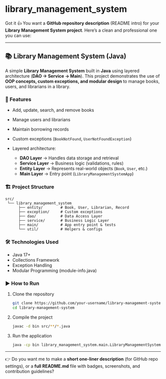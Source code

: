 ﻿# library_management_system

Got it 👍
You want a **GitHub repository description** (README intro) for your **Library Management System project**. Here’s a clean and professional one you can use:

---

## 📚 Library Management System (Java)

A simple **Library Management System** built in **Java** using layered architecture (**DAO → Service → Main**).
This project demonstrates the use of **OOP concepts, custom exceptions, and modular design** to manage books, users, and librarians in a library.

### 🚀 Features

* Add, update, search, and remove books
* Manage users and librarians
* Maintain borrowing records
* Custom exceptions (`BookNotFound`, `UserNotFoundException`)
* Layered architecture:

  * **DAO Layer** → Handles data storage and retrieval
  * **Service Layer** → Business logic (validations, rules)
  * **Entity Layer** → Represents real-world objects (`Book`, `User`, etc.)
  * **Main Layer** → Entry point (`LibraryManagementSystemApp`)

### 🏗️ Project Structure

```
src/
 └── library_management_system
      ├── entity/        # Book, User, Librarian, Record
      ├── exception/     # Custom exceptions
      ├── dao/           # Data Access Layer
      ├── service/       # Business Logic Layer
      ├── main/          # App entry point & tests
      └── util/          # Helpers & configs
```

### 🛠️ Technologies Used

* Java 17+
* Collections Framework
* Exception Handling
* Modular Programming (module-info.java)

### ▶️ How to Run

1. Clone the repository

   ```bash
   git clone https://github.com/your-username/library-management-system.git
   cd library-management-system
   ```
2. Compile the project

   ```bash
   javac -d bin src/**/*.java
   ```
3. Run the application

   ```bash
   java -cp bin library_management_system.main.LibraryManagementSystemApp
   ```

---

👉 Do you want me to make a **short one-liner description** (for GitHub repo settings), or a **full README.md** file with badges, screenshots, and contribution guidelines?
